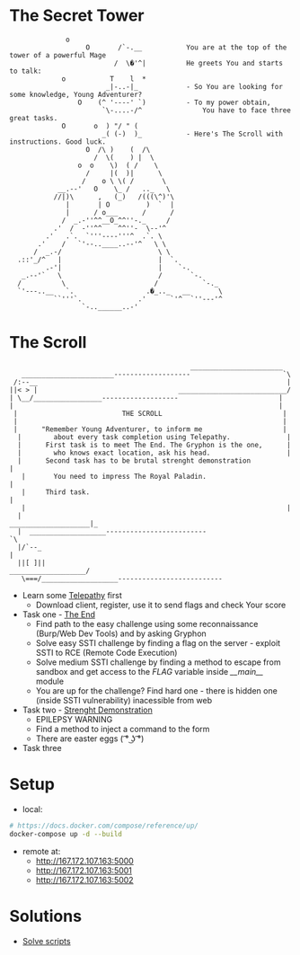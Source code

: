 # The Secret Tower

```
              o                             
                   O       /`-.__           You are at the top of the tower of a powerful Mage
                          /  \�'^|          He greets You and starts to talk:
             o           T    l  *
                        _|-..-|_            - So You are looking for some knowledge, Young Adventurer?
                 O    (^ '----' `)          - To my power obtain,
                       `\-....-/^               You have to face three great tasks.
             O       o  ) "/ " (              
                       _( (-)  )_           - Here's The Scroll with instructions. Good luck.
                   O  /\ )    (  /\         
                     /  \(    ) |  \
                 o  o    \)  ( /    \
                   /     |(  )|      \
                  /    o \ \( /       \
            __.--'   O    \_ /   .._   \
           //|)\      ,   (_)   /(((\^)'\
              |       | O         )  `  |
              |      / o___      /      /
             /  _.-''^^__O_^^''-._     /
           .'  /  -''^^    ^^''-  \--'^
         .'   .`.  `'''----'''^  .`. \
       .'    /   `'--..____..--'^   \ \
      /  _.-/                        \ \
  .::'_/^   |                        |  `.
         .-'|                        |    `-.
   _.--'`   \                        /       `-.
  /          \                      /           `-._
  `'---..__   `.                  .�_.._   __       \
           ``'''`.              .'      `'^  `''---'^
                  `-..______..-'
```

# The Scroll

```
                                             _______________________
   _______________________-------------------                       `\
 /:--__                                                              |
||< > |                                   ___________________________/
| \__/_________________-------------------                         |
|                                                                  |
 |                          THE SCROLL                              |
 |                                                                  |
 |      "Remember Young Adventurer, to inform me                    |
  |        about every task completion using Telepathy.              |
  |      First task is to meet The End. The Gryphon is the one,      |
  |        who knows exact location, ask his head.                   |
  |      Second task has to be brutal strenght demonstration          |
   |       You need to impress The Royal Paladin.                     |
   |     Third task.                                                  |
   |                                                                 |
  |                                              ____________________|_
  |  ___________________-------------------------                      `\
  |/`--_                                                                 |
  ||[ ]||                                            ___________________/
   \===/___________________--------------------------
```

* Learn some [Telepathy](/flag_server) first
  * Download client, register, use it to send flags and check Your score
* Task one - [The End](/task1)  
  * Find path to the easy challenge using some reconnaissance (Burp/Web Dev Tools) and by asking Gryphon
  * Solve easy SSTI challenge by finding a flag on the server - exploit SSTI to RCE (Remote Code Execution)
  * Solve medium SSTI challenge by finding a method to escape from sandbox and get access to the *FLAG* variable inside *_\_main__* module
  * You are up for the challenge? Find hard one - there is hidden one (inside SSTI vulnerability) inacessible from web
* Task two - [Strenght Demonstration](/task2)
  * EPILEPSY WARNING
  * Find a method to inject a command to the form
  * There are easter eggs ( ͡° ͜ʖ ͡°)
* Task three


# Setup
* local:
```sh
# https://docs.docker.com/compose/reference/up/
docker-compose up -d --build
```
* remote at:
  * http://167.172.107.163:5000
  * http://167.172.107.163:5001
  * http://167.172.107.163:5002

# Solutions
* [Solve scripts](/solve)
